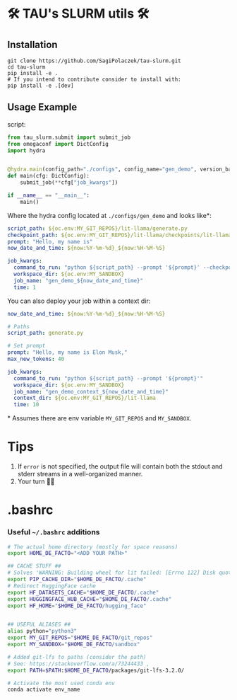 # 🛠️ TAU's SLURM utils 🛠️
## Installation
```
git clone https://github.com/SagiPolaczek/tau-slurm.git
cd tau-slurm
pip install -e .
# If you intend to contribute consider to install with:
pip install -e .[dev]
```

## Usage Example

script:
```python
from tau_slurm.submit import submit_job
from omegaconf import DictConfig
import hydra


@hydra.main(config_path="./configs", config_name="gen_demo", version_base="1.2")
def main(cfg: DictConfig):
    submit_job(**cfg["job_kwargs"])

if __name__ == "__main__":
    main()
```

Where the hydra config located at `./configs/gen_demo` and looks like*:
```yaml
script_path: ${oc.env:MY_GIT_REPOS}/lit-llama/generate.py
checkpoint_path: ${oc.env:MY_GIT_REPOS}/lit-llama/checkpoints/lit-llama/7B/lit-llama.pth
prompt: "Hello, my name is"
now_date_and_time: ${now:%Y-%m-%d}_${now:%H-%M-%S}

job_kwargs:
  command_to_run: "python ${script_path} --prompt '${prompt}' --checkpoint_path '${checkpoint_path}'"
  workspace_dir: ${oc.env:MY_SANDBOX}
  job_name: "gen_demo_${now_date_and_time}"
  time: 1
  ```

You can also deploy your job within a context dir:
```yaml
now_date_and_time: ${now:%Y-%m-%d}_${now:%H-%M-%S}

# Paths
script_path: generate.py

# Set prompt
prompt: "Hello, my name is Elon Musk,"
max_new_tokens: 40

job_kwargs:
  command_to_run: "python ${script_path} --prompt '${prompt}'"
  workspace_dir: ${oc.env:MY_SANDBOX}
  job_name: "gen_demo_context_${now_date_and_time}"
  context_dir: ${oc.env:MY_GIT_REPOS}/lit-llama
  time: 10

```


\* Assumes there are env variable `MY_GIT_REPOS` and `MY_SANDBOX`.


# Tips
1. If `error` is not specified, the output file will contain both the stdout and stderr streams in a well-organized manner.
2. Your turn 🫵🏼

# .bashrc
### Useful `~/.bashrc` additions
```bash
# The actual home directory (mostly for space reasons)
export HOME_DE_FACTO="<ADD YOUR PATH>"

## CACHE STUFF ##
# Solves 'WARNING: Building wheel for lit failed: [Errno 122] Disk quota exceeded:' when trying to pip install torch.
export PIP_CACHE_DIR="$HOME_DE_FACTO/.cache"
# Redirect HuggingFace cache
export HF_DATASETS_CACHE="$HOME_DE_FACTO/.cache"
export HUGGINGFACE_HUB_CACHE="$HOME_DE_FACTO/.cache"
export HF_HOME="$HOME_DE_FACTO/hugging_face"


## USEFUL ALIASES ##
alias python="python3"
export MY_GIT_REPOS="$HOME_DE_FACTO/git_repos"
export MY_SANDBOX="$HOME_DE_FACTO/sandbox"

# Added git-lfs to paths (consider the path)
# See: https://stackoverflow.com/a/73244433 ,
export PATH=$PATH:$HOME_DE_FACTO/packages/git-lfs-3.2.0/

# Activate the most used conda env
conda activate env_name
```
